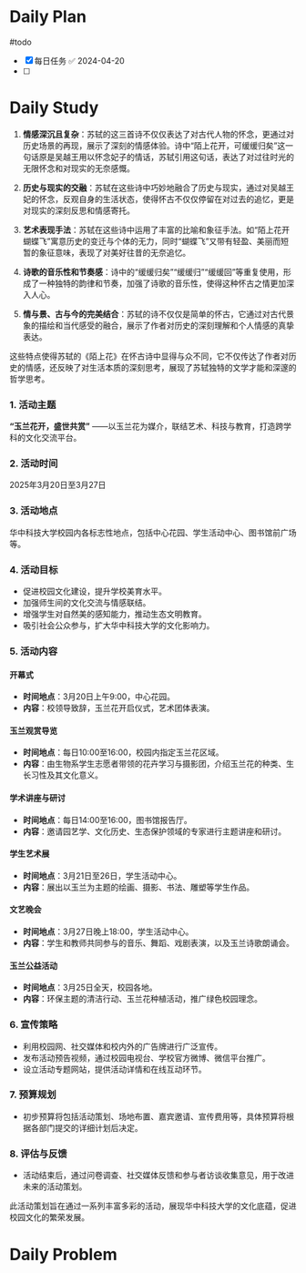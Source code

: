 # Daily Plan
#todo
- [x] 每日任务 ✅ 2024-04-20
- [ ] 
# Daily Study

1. **情感深沉且复杂**：苏轼的这三首诗不仅仅表达了对古代人物的怀念，更通过对历史场景的再现，展示了深刻的情感体验。诗中“陌上花开，可缓缓归矣”这一句话原是吴越王用以怀念妃子的情话，苏轼引用这句话，表达了对过往时光的无限怀念和对现实的无奈感慨。
    
2. **历史与现实的交融**：苏轼在这些诗中巧妙地融合了历史与现实，通过对吴越王妃的怀念，反观自身的生活状态，使得怀古不仅仅停留在对过去的追忆，更是对现实的深刻反思和情感寄托。
    
3. **艺术表现手法**：苏轼在这些诗中运用了丰富的比喻和象征手法。如“陌上花开蝴蝶飞”寓意历史的变迁与个体的无力，同时“蝴蝶飞”又带有轻盈、美丽而短暂的象征意味，表现了对美好往昔的无奈追忆。
    
4. **诗歌的音乐性和节奏感**：诗中的“缓缓归矣”“缓缓归”“缓缓回”等重复使用，形成了一种独特的韵律和节奏，加强了诗歌的音乐性，使得这种怀古之情更加深入人心。
    
5. **情与景、古与今的完美结合**：苏轼的诗不仅仅是简单的怀古，它通过对古代景象的描绘和当代感受的融合，展示了作者对历史的深刻理解和个人情感的真挚表达。
    

这些特点使得苏轼的《陌上花》在怀古诗中显得与众不同，它不仅传达了作者对历史的情感，还反映了对生活本质的深刻思考，展现了苏轼独特的文学才能和深邃的哲学思考。


### 1. 活动主题

**“玉兰花开，盛世共赏”** ——以玉兰花为媒介，联结艺术、科技与教育，打造跨学科的文化交流平台。

### 2. 活动时间

2025年3月20日至3月27日

### 3. 活动地点

华中科技大学校园内各标志性地点，包括中心花园、学生活动中心、图书馆前广场等。

### 4. 活动目标

- 促进校园文化建设，提升学校美育水平。
- 加强师生间的文化交流与情感联结。
- 增强学生对自然美的感知能力，推动生态文明教育。
- 吸引社会公众参与，扩大华中科技大学的文化影响力。

### 5. 活动内容

#### 开幕式

- **时间地点**：3月20日上午9:00，中心花园。
- **内容**：校领导致辞，玉兰花开启仪式，艺术团体表演。

#### 玉兰观赏导览

- **时间地点**：每日10:00至16:00，校园内指定玉兰花区域。
- **内容**：由生物系学生志愿者带领的花卉学习与摄影团，介绍玉兰花的种类、生长习性及其文化意义。

#### 学术讲座与研讨

- **时间地点**：每日14:00至16:00，图书馆报告厅。
- **内容**：邀请园艺学、文化历史、生态保护领域的专家进行主题讲座和研讨。

#### 学生艺术展

- **时间地点**：3月21日至26日，学生活动中心。
- **内容**：展出以玉兰为主题的绘画、摄影、书法、雕塑等学生作品。

#### 文艺晚会

- **时间地点**：3月27日晚上18:00，学生活动中心。
- **内容**：学生和教师共同参与的音乐、舞蹈、戏剧表演，以及玉兰诗歌朗诵会。

#### 玉兰公益活动

- **时间地点**：3月25日全天，校园各地。
- **内容**：环保主题的清洁行动、玉兰花种植活动，推广绿色校园理念。

### 6. 宣传策略

- 利用校园网、社交媒体和校内外的广告牌进行广泛宣传。
- 发布活动预告视频，通过校园电视台、学校官方微博、微信平台推广。
- 设立活动专题网站，提供活动详情和在线互动环节。

### 7. 预算规划

- 初步预算将包括活动策划、场地布置、嘉宾邀请、宣传费用等，具体预算将根据各部门提交的详细计划后决定。

### 8. 评估与反馈

- 活动结束后，通过问卷调查、社交媒体反馈和参与者访谈收集意见，用于改进未来的活动策划。

此活动策划旨在通过一系列丰富多彩的活动，展现华中科技大学的文化底蕴，促进校园文化的繁荣发展。
# Daily Problem